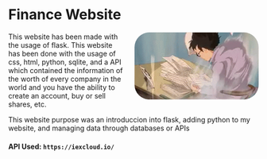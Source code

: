 # Finance Website

<img align='right' style='width: 250px; border-radius:30px; margin-left:20px' src='.\anime-work.gif'>

This website has been made with the usage of flask. This website has been done with the usage of css, html, python, sqlite, and a
API which contained the information of the worth of every company in the world and you have the ability to create an account, buy
or sell shares, etc.

This website purpose was an introduccion into flask, adding python to my website, and managing data through databases or APIs

#### API Used: ` https://iexcloud.io/ `
